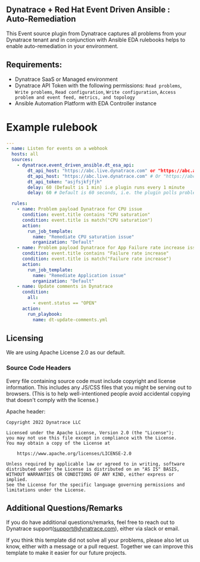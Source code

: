 ## Dynatrace + Red Hat Event Driven Ansible : Auto-Remediation

This Event source plugin from Dynatrace captures all problems from your Dynatrace tenant and in conjunction with Ansible EDA rulebooks helps to enable auto-remediation in your environment.

## Requirements:
* Dynatrace SaaS or Managed environment
* Dynatrace API Token with the following permissions: `Read problems`, `Write problems`, `Read configuration`, `Write configuration`, `Access problem and event feed, metrics, and topology`
* Ansible Automation Platform with EDA Controller instance

# Example rulebook
```yaml
---
- name: Listen for events on a webhook
  hosts: all
  sources:
    - dynatrace.event_driven_ansible.dt_esa_api:
        dt_api_host: "https://abc.live.dynatrace.com" or "https://abc.apps.dynatrace.com"
        dt_api_host: "https://abc.live.dynatrace.com" # Or "https://abc.apps.dynatrace.com"
        dt_api_token: "asjfsjkfjfjh"
        delay: 60 (Default is 1 min) i.e plugin runs every 1 minute
        delay: 60 # Default is 60 seconds, i.e. the plugin polls problems every 60 seconds

  rules:
    - name: Problem payload Dynatrace for CPU issue
      condition: event.title contains "CPU saturation"
      condition: event.title is match("CPU saturation")
      action:
        run_job_template:
          name: "Remediate CPU saturation issue"
          organization: "Default"
    - name: Problem payload Dynatrace for App Failure rate increase issue
      condition: event.title contains "Failure rate increase"
      condition: event.title is match("Failure rate increase")
      action:
        run_job_template:
          name: "Remediate Application issue"
          organization: "Default"
    - name: Update comments in Dynatrace
      condition: 
        all: 
          - event.status == "OPEN"
      action:
        run_playbook:
          name: dt-update-comments.yml
```

## Licensing

We are using Apache License 2.0 as our default.

### Source Code Headers

Every file containing source code must include copyright and license
information. This includes any JS/CSS files that you might be serving out to
browsers. (This is to help well-intentioned people avoid accidental copying that
doesn't comply with the license.)

Apache header:

    Copyright 2022 Dynatrace LLC

    Licensed under the Apache License, Version 2.0 (the "License");
    you may not use this file except in compliance with the License.
    You may obtain a copy of the License at

        https://www.apache.org/licenses/LICENSE-2.0

    Unless required by applicable law or agreed to in writing, software
    distributed under the License is distributed on an "AS IS" BASIS,
    WITHOUT WARRANTIES OR CONDITIONS OF ANY KIND, either express or implied.
    See the License for the specific language governing permissions and
    limitations under the License.

## Additional Questions/Remarks

If you do have additional questions/remarks, feel free to reach out to Dynatrace support(support@dynatrace.com), either via slack or email.

If you think this template did not solve all your problems, please also let us know, either with a message or a pull request.
Together we can improve this template to make it easier for our future projects.




